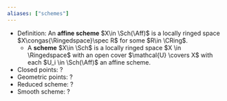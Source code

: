 ```yaml
---
aliases: ["schemes"]
---
```


- Definition: An **affine scheme**  $X\in \Sch(\Aff)$ is a locally ringed space $X\congas{\Ringedspace}\spec R$ for some $R\in \CRing$. 
	- A **scheme** $X\in \Sch$ is a locally ringed space $X \in \Ringedspace$ with an open cover $\mathcal{U} \covers X$ with each $U_i \in \Sch(\Aff)$ an affine scheme.
- Closed points: ?
- Geometric points: ?
- Reduced scheme: ?
- Smooth scheme: ?